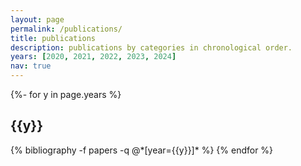 ```yaml
---
layout: page
permalink: /publications/
title: publications
description: publications by categories in chronological order.
years: [2020, 2021, 2022, 2023, 2024]
nav: true
---
```

<!-- _pages/publications.md -->
<div class="publications">

{%- for y in page.years %}
  <h2 class="year">{{y}}</h2>
  {% bibliography -f papers -q @*[year={{y}}]* %}
{% endfor %}

</div>
